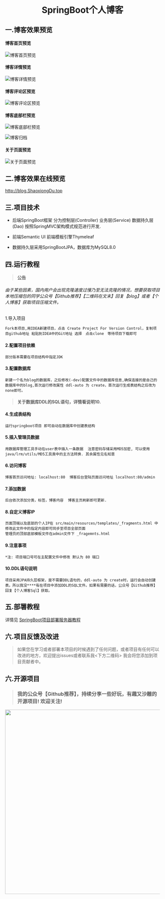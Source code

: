 # <center>SpringBoot个人博客</center>

## 一.博客效果预览 &nbsp;&nbsp;&nbsp;

#### 博客首页预览

![博客首页预览](https://gitee.com/ShaoxiongDu/imageBed/raw/master/image-20210323210101326.png)

#### 博客详情预览

![博客详情预览](https://gitee.com/ShaoxiongDu/imageBed/raw/master/image-20210323210154613.png)

#### 博客评论区预览

![博客评论区预览](https://gitee.com/ShaoxiongDu/imageBed/raw/master/image-20210323210236492.png)

#### 博客底部栏预览

![博客底部栏预览](https://gitee.com/ShaoxiongDu/imageBed/raw/master/image-20210323210302817.png)

![博客归档](https://gitee.com/ShaoxiongDu/imageBed/raw/master/image-20210323210329394.png)

#### 关于页面预览

![关于页面预览](https://gitee.com/ShaoxiongDu/imageBed/raw/master/image-20210323210350355.png)

## 二.博客效果在线预览

<a href='http://blog.shaoxiongdu.top' target ='_blank' >http://blog.ShaoxiongDu.top </a>

## 三.项目技术

* 后端SpringBoot框架 分为控制层(Controller) 业务层(Service) 数据持久层(Dao) 按照SpringMVC架构模式规范进行开发.

* 前端Semantic UI 前端模板引擎Thymeleaf

* 数据持久层采用SpringBootJPA，数据库为MySQL8.0

## 四.运行教程

> #### 公告

###### 由于某些因素，国内用户会出现克隆速度过慢乃至无法克隆的情况，想要获取项目本地压缩包的同学公众号【Github推荐】【二维码在文末】回复【blog】或者【个人博客】获取项目压缩文件。

1.导入项目

    Fork本项目,用IDEA新建项目，点击 Create Project For Version Control，复制项目github地址 粘贴到IDEA中的Git地址 选择　点击clone　等待项目下载即可

#### 2.配置项目依赖

    部分版本需要在项目结构中指定JDK

#### 3.配置数据库

    新建一个名为blog的数据库，之后修改(-dev)配置文件中的数据库信息,确保连接的是自己的数据库中的blog,首次运行修改属性 ddl-auto 为 create，首次运行生成表结构之后改为none即可。

> #### 关于数据库DDL的SQL语句，详情看说明10.

#### 4.生成表结构

    运行springboot项目 即可自动在数据库中创建表结构

#### 5.插入管理员数据

    用数据库管理工具手动在user表中插入一条数据  注意密码存储采用MD5加密, 可以使用java/lrm/utils/MD5工具类中的主方法转换. 其余属性见名知意

#### 6.访问博客

    博客首页访问地址: localhost:80  博客后台登陆页面访问地址 localhost:80/admin

#### 7.添加数据

    后台依次添加分类，标签，博客内容  博客主页刷新即可更新.

#### 8.自定义博客IP

    页面顶端以及底部的个人IP在 src/main/resources/templates/_fragments.html 中 修改此文件中的指定内容即可同步至项目全部页面
    管理员的顶部底部模板文件在admin文件下 _fragemnts.html

#### 9.注意事项

    *注: 项目端口号可在主配置文件中修改 默认为 80 端口

#### 10.DDL语句说明

    项目采用JPA持久层框架，是不需要DDL语句的，ddl-auto 为 create时，运行会自动创建表。所以我没****有在项目中添加DDL的SQL文件。如果有需要的话，公众号【Github推荐】回复【个人博客Sql】获取。

## 五.部署教程

详情见 [SpringBoot项目部署服务器教程](http://localhost/blog/5)

## 六.项目反馈及改进

> 如果您在学习或者部署本项目的时候遇到了任何问题，或者项目有任何可以改进的地方，欢迎提出issues或者联系我<下方二维码>
> 我会将您添加到项目贡献者中。


## 六.开源项目

> ### 我的公众号【Github推荐】，持续分享一些好玩，有趣又沙雕的开源项目! 欢迎关注!

<img src="https://gitee.com/ShaoxiongDu/imageBed/raw/master/development/VXshare.jpg" width='600px' />